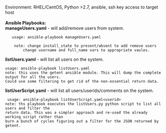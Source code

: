 
Environment: RHEL/CentOS, Python >2.7, ansible, ssh key access to target host<br><br>
<b>Ansible Playbooks:</b><br>
**manageUsers.yaml** - will add/remove users from system. 
	

       usage: ansible-playbook manageUsers.yaml 
    	  
    	note: change install_state to present/absent to add remove users
            change username and full_name vars to appropriate vaules.

**listUsers.yaml** - will list all users on the system. 
	

    usage: ansible-playbook listUsers.yaml
    note: this uses the getent ansible module. This will dump the complete output for all the users.
    Could use some filtering to get rid of the non-essential return data.
    
    	
**listUserScript.yaml** - will list all users/userids/comments on the system.
	

     usage: ansible-playbook listUserScript.yaml<userid>
	note: ths playbook executes the listUsers.py python script to list all users and filter the 
	return data. This was a simpler approach and re-used the already working script rather than 
	burn a bunch of cycles figuring out a filter for the JSON returned by getent.  
